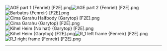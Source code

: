![AGE part 1 {Fenriel} [F2E].png](https://raw.githubusercontent.com/Klokinator/FE-Repo/main/Portrait%20Repository/Non-FE%20Properties/Gundam/AGE%20part%201%20%7BFenriel%7D%20%5BF2E%5D.png "AGE part 1 {Fenriel} [F2E].png")![AGE part 2 {Fenriel} [F2E].png](https://raw.githubusercontent.com/Klokinator/FE-Repo/main/Portrait%20Repository/Non-FE%20Properties/Gundam/AGE%20part%202%20%7BFenriel%7D%20%5BF2E%5D.png "AGE part 2 {Fenriel} [F2E].png")![Barbatos {Fenreir} [F2E].png](https://raw.githubusercontent.com/Klokinator/FE-Repo/main/Portrait%20Repository/Non-FE%20Properties/Gundam/Barbatos%20%7BFenreir%7D%20%5BF2E%5D.png "Barbatos {Fenreir} [F2E].png")![Cima Garahu Halfbody {Garytop} [F2E].png](https://raw.githubusercontent.com/Klokinator/FE-Repo/main/Portrait%20Repository/Non-FE%20Properties/Gundam/Cima%20Garahu%20Halfbody%20%7BGarytop%7D%20%5BF2E%5D.png "Cima Garahu Halfbody {Garytop} [F2E].png")![Cima Garahu {Garytop} [F2E].png](https://raw.githubusercontent.com/Klokinator/FE-Repo/main/Portrait%20Repository/Non-FE%20Properties/Gundam/Cima%20Garahu%20%7BGarytop%7D%20%5BF2E%5D.png "Cima Garahu {Garytop} [F2E].png")![Kihel Heim {No hat} {Garytop} [F2E].png](https://raw.githubusercontent.com/Klokinator/FE-Repo/main/Portrait%20Repository/Non-FE%20Properties/Gundam/Kihel%20Heim%20(No%20hat)%20%7BGarytop%7D%20%5BF2E%5D.png "Kihel Heim {No hat} {Garytop} [F2E].png")![Kihel Heim {Garytop} [F2E].png](https://raw.githubusercontent.com/Klokinator/FE-Repo/main/Portrait%20Repository/Non-FE%20Properties/Gundam/Kihel%20Heim%20%7BGarytop%7D%20%5BF2E%5D.png "Kihel Heim {Garytop} [F2E].png")![R_1 left frame {Fenreir} [F2E].png](https://raw.githubusercontent.com/Klokinator/FE-Repo/main/Portrait%20Repository/Non-FE%20Properties/Gundam/R_1%20left%20frame%20%7BFenreir%7D%20%5BF2E%5D.png "R_1 left frame {Fenreir} [F2E].png")![R_1 right frame {Fenreir} [F2E].png](https://raw.githubusercontent.com/Klokinator/FE-Repo/main/Portrait%20Repository/Non-FE%20Properties/Gundam/R_1%20right%20frame%20%7BFenreir%7D%20%5BF2E%5D.png "R_1 right frame {Fenreir} [F2E].png")



----

